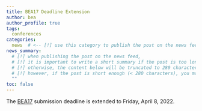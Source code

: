 ```yaml
---
title: BEA17 Deadline Extension
author: bea
author_profile: true
tags:
  conferences
categories:
  news  # <-- [!] use this category to publish the post on the news feed  
news_summary: 
  # [!] when publishing the post on the news feed,
  # [!] it is important to write a short summary if the post is too long (~several paragraphs)
  # [!] otherwise, the content below will be truncated to 280 characters on the news feed
  # [!] however, if the post is short enough (< 280 characters), you may disregard this option
  ""
toc: false
---
```


The [BEA17](/bea/2022) submission deadline is extended to Friday, April 8, 2022.
